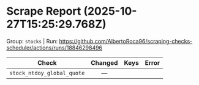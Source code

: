 # Scrape Report (2025-10-27T15:25:29.768Z)

Group: `stocks`  |  Run: https://github.com/AlbertoRoca96/scraping-checks-scheduler/actions/runs/18846298496

| Check | Changed | Keys | Error |
|---|:---:|:--|:--|
| `stock_ntdoy_global_quote` | — |  |  |
